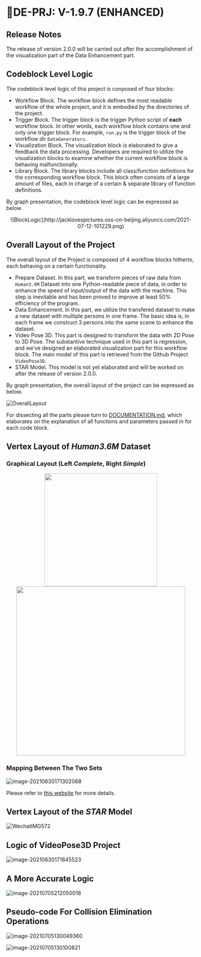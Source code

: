 # DE-PRJ: V-1.9.7 (ENHANCED)

## Release Notes

The release of version 2.0.0 will be carried out after the accomplishment of the visualization part of the Data Enhancement part.

## Codeblock Level Logic

The codeblock level logic of this project is conposed of four blocks:

-   Workflow Block. The workflow block defines the most readable workflow of the whole project, and it is embodied by the directories of the project.
-   Trigger Block. The trigger block is the trigger Python script of **each** workflow block. In other words, each workflow block contains one and only one trigger block. For example, `run.py` is the trigger block of the workflow dir `DataGenerators`.
-   Visualization Block. The visualization block is elaborated to give a feedback the data processing. Developers are required to utilize the visualization blocks to examine whether the current workflow block is behaving malfunctionally. 
-   Library Block. The library blocks include all class/function definitions for the corresponding workflow block. This block often consists of a large amount of files, each in charge of a certain & separate library of function definitions.

By graph presentation, the codeblock level logic can be expressed as below.

<div align=center>![BlockLogic](http://jacklovespictures.oss-cn-beijing.aliyuncs.com/2021-07-12-101229.png)</div>

## Overall Layout of the Project

The overall layout of the Project is composed of 4 workflow blocks hitherto, each behaving on a certain functionality.

-   Prepare Dataset. In this part, we transform pieces of raw data from `Human3.6M` Dataset into one Python-readable piece of data, in order to enhance the speed of input/output of the data with the machine. This step is inevitable and has been proved to improve at least 50% efficiency of the program.
-   Data Enhancement. In this part, we utilize the transfered dataset to make a new dataset with multiple persons in one frame. The basic idea is, in each frame we construct 3 persons into the same scene to enhance the dataset.
-   Video Pose 3D. This part is designed to transform the data with 2D Pose to 3D Pose. The substantive technique used in this part is regression, and we’ve designed an elaborated visualization part for this workflow block. The main model of this part is retrieved from the Github Project `VideoPose3D`.
-   STAR Model. This model is not yet elaborated and will be worked on after the release of version 2.0.0.

By graph presentation, the overall layout of the project can be expressed as below.

![OverallLayout](http://jacklovespictures.oss-cn-beijing.aliyuncs.com/2021-07-12-101231.png)

For dissecting all the parts please turn to [DOCUMENTATION.md](./DOCUMENTATION.md), which elaborates on the explanation of all functions and parameters passed in for each code block.

## Vertex Layout of *Human3.6M* Dataset

### Graphical Layout (Left *Complete*, Right *Simple*)

<center class="half">    <img src="http://jacklovespictures.oss-cn-beijing.aliyuncs.com/2021-06-17-082747.png" width="300"/><img src="http://jacklovespictures.oss-cn-beijing.aliyuncs.com/2021-06-30-091119.png" width="450"/></center>

### Mapping Between The Two Sets

![image-20210630171302068](http://jacklovespictures.oss-cn-beijing.aliyuncs.com/2021-06-30-091302.png)

Please refer to [this website](https://www.stubbornhuang.com/529/) for more details.

## Vertex Layout of the *STAR* Model

![WechatIMG572](http://jacklovespictures.oss-cn-beijing.aliyuncs.com/2021-06-30-091732.png)

## Logic of VideoPose3D Project

![image-20210630171845523](http://jacklovespictures.oss-cn-beijing.aliyuncs.com/2021-06-30-091845.png)

## A More Accurate Logic

![image-20210705212050018](http://jacklovespictures.oss-cn-beijing.aliyuncs.com/2021-07-05-132050.png)



## Pseudo-code For Collision Elimination Operations

![image-20210705130049360](http://jacklovespictures.oss-cn-beijing.aliyuncs.com/2021-07-05-050049.png)

![image-20210705130100821](http://jacklovespictures.oss-cn-beijing.aliyuncs.com/2021-07-05-050101.png)
